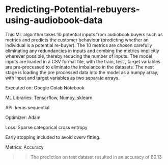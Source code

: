 # Predicting-Potential-rebuyers-using-audiobook-data
This ML algorithm takes 10 potential inputs from audiobook buyers such as metrics and predicts the customer behaviour (predicting whether an individual is a potential re-buyer).
The 10 metrics are chosen carefully eliminating any redundancies in inputs and combing the metrics implicitly wherever possible, thereby reducing the number of inputs.
The model inputs are loaded in a CSV format file, with the train, test , target variables are pre-processed to eliminate the imbalance in the datasets.
The next stage is loading the pre processed data into the model as a numpy array, with input and target variables as two separate arrays.

Executed on: Google Colab Notebook

ML Libraries: Tensorflow, Numpy, sklearn

API: keras sequential

Optimizer: Adam

Loss: Sparse categorical cross entropy

Early stopping included to avoid overv fitting.

Metrics: Accuracy

>>The prediction on test dataset resulted in an accuracy of 80.13
